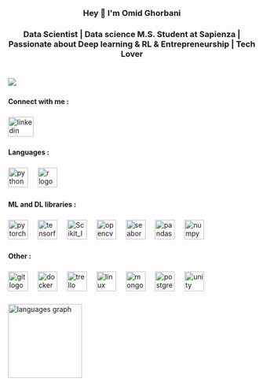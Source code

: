 <br clear="both">

<h3 align="center">Hey 👋 I'm Omid Ghorbani</h3>

###

<h3 align="center">Data Scientist |  Data science M.S. Student at Sapienza | Passionate about Deep learning & RL & Entrepreneurship | Tech Lover </h3>

###

<h1 align="left"></h1>

###

<div align="left">
  <img src="https://visitor-badge.laobi.icu/badge?page_id=sherlannn.sherlannn&right_color=blue&left_text=Profile%20Views"  />
</div>

###

<h4 align="left">Connect with me :</h4>

###

<div align="left">
  <a href="https://www.linkedin.com/in/omidghorbaniai/" target="_blank">
    <img src="https://raw.githubusercontent.com/maurodesouza/profile-readme-generator/master/src/assets/icons/social/linkedin/default.svg" width="52" height="40" alt="linkedin logo"  />
  </a>
  
</div>

###

<h4 align="left">Languages :</h4>

###

<div align="left">
  <img src="https://cdn.jsdelivr.net/gh/devicons/devicon/icons/python/python-original.svg" height="40" alt="python logo"  />
  <img width="12" />
  <img src="https://cdn.jsdelivr.net/gh/devicons/devicon/icons/r/r-original.svg" height="40" alt="r logo"  />
  <img width="12" />
 
</div>

###

<h4 align="left">ML and DL libraries :</h4>

###

<div align="left">
  <img src="https://cdn.jsdelivr.net/gh/devicons/devicon/icons/pytorch/pytorch-original.svg" height="40" alt="pytorch logo"  />
  <img width="12" />
  <img src="https://www.google.com/url?sa=i&url=https%3A%2F%2Fblog.oursky.com%2F2018%2F02%2F14%2Ftensorflow-business-applications-ai-hong-kong%2F&psig=AOvVaw3uvHMa15HE5cxV-TzwQKHd&ust=1708458644233000&source=images&cd=vfe&opi=89978449&ved=0CBMQjRxqFwoTCMi90saWuIQDFQAAAAAdAAAAABAE" height="40" alt="tensorflow logo"  />
  <img width="12" />

  <img src="https://upload.wikimedia.org/wikipedia/commons/0/05/Scikit_learn_logo_small.svg" height="40" alt="Scikit_learn_logo"  />
  <img width="12" />
  
  <img src="https://cdn.jsdelivr.net/gh/devicons/devicon/icons/opencv/opencv-original.svg" height="40" alt="opencv logo"  />
  <img width="12" />

  <img src="https://seaborn.pydata.org/_images/logo-mark-lightbg.svg" height="40" alt="seaborn logo"  />
  <img width="12" />
  
  <img src="https://cdn.jsdelivr.net/gh/devicons/devicon/icons/pandas/pandas-original.svg" height="40" alt="pandas logo"  />
  <img width="12" />
  <img src="https://cdn.jsdelivr.net/gh/devicons/devicon/icons/numpy/numpy-original.svg" height="40" alt="numpy logo"  />
</div>

###

<h4 align="left">Other :</h4>

###

<div align="left">
  <img src="https://cdn.jsdelivr.net/gh/devicons/devicon/icons/git/git-original.svg" height="40" alt="git logo"  />
  <img width="12" />
  <img src="https://cdn.jsdelivr.net/gh/devicons/devicon/icons/docker/docker-original.svg" height="40" alt="docker logo"  />
  <img width="12" />
  <img src="https://cdn.jsdelivr.net/gh/devicons/devicon/icons/trello/trello-plain.svg" height="40" alt="trello logo"  />
  <img width="12" />
  <img src="https://cdn.jsdelivr.net/gh/devicons/devicon/icons/linux/linux-original.svg" height="40" alt="linux logo"  />
  <img width="12" />
  <img src="https://cdn.jsdelivr.net/gh/devicons/devicon/icons/mongodb/mongodb-original.svg" height="40" alt="mongodb logo"  />
  <img width="12" />
  <img src="https://cdn.jsdelivr.net/gh/devicons/devicon/icons/postgresql/postgresql-original.svg" height="40" alt="postgresql logo"  />
  <img width="12" />
  <img src="https://cdn.jsdelivr.net/gh/devicons/devicon/icons/unity/unity-original.svg" height="40" alt="unity logo"  />
</div>

###

<div align="left">
  
  <img src="https://github-readme-stats.vercel.app/api/top-langs?username=sherlannn&locale=en&hide_title=false&layout=compact&card_width=320&langs_count=5&theme=dracula&hide_border=false&order=2" height="150" alt="languages graph"  />
</div>

###
